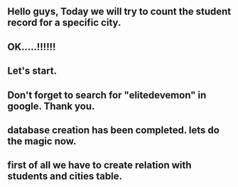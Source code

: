 ## Hello guys, Today we will try to count the student record for a specific city.

## OK.....!!!!!!

## Let's start.

## Don't forget to search for "elitedevemon" in google. Thank you.


## database creation has been completed. lets do the magic now.

## first of all we have to create relation with students and cities table.